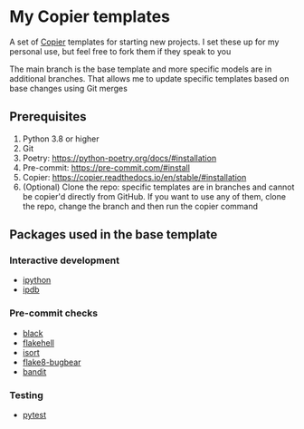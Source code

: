 # My Copier templates

A set of [Copier](https://github.com/copier-org/copier) templates for starting new projects. I set these up for my personal use, but feel free to fork them if they speak to you

The main branch is the base template and more specific models are in additional branches. That allows me to update specific templates based on base changes using Git merges

## Prerequisites

1. Python 3.8 or higher
2. Git
3. Poetry: https://python-poetry.org/docs/#installation
4. Pre-commit: https://pre-commit.com/#install
5. Copier: https://copier.readthedocs.io/en/stable/#installation
6. (Optional) Clone the repo: specific templates are in branches and cannot be copier'd directly from GitHub. If you want to use any of them, clone the repo, change the branch and then run the copier command

## Packages used in the base template

### Interactive development

- [ipython](https://ipython.org/)
- [ipdb](https://github.com/gotcha/ipdb)

### Pre-commit checks

- [black](https://github.com/psf/black)
- [flakehell](https://github.com/flakehell/flakehell)
- [isort](https://pycqa.github.io/isort/)
- [flake8-bugbear](https://github.com/PyCQA/flake8-bugbear) 
- [bandit](https://bandit.readthedocs.io/en/latest/)

### Testing

- [pytest](https://docs.pytest.org)

